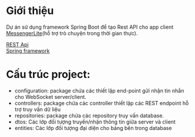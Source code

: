 # Giới thiệu

Dự án sử dụng framework Spring Boot để tạo Rest API cho app client [MessengerLite](https://github.com/MyFirstGitEver/MessengerLite-full)(hỗ trợ trò chuyện trong thời gian thực).

[REST Api](https://en.wikipedia.org/wiki/Representational_state_transfer)  
[Spring framework](https://vi.wikipedia.org/wiki/Spring_Framework)  

# Cấu trúc project:
* configuration: package chứa các thiết lập end-point gửi nhận tin nhắn cho WebSocket server/client.
* controllers: package chứa các controller thiết lập các REST endpoint hỗ trợ truy vấn dữ liệu
* repositories: package chứa các repository truy vấn database.
* dtos: Các lớp đối tượng truyền/nhận thông tin giữa server và client
* entities: Các lớp đối tượng đại diện cho bảng bên trong database
